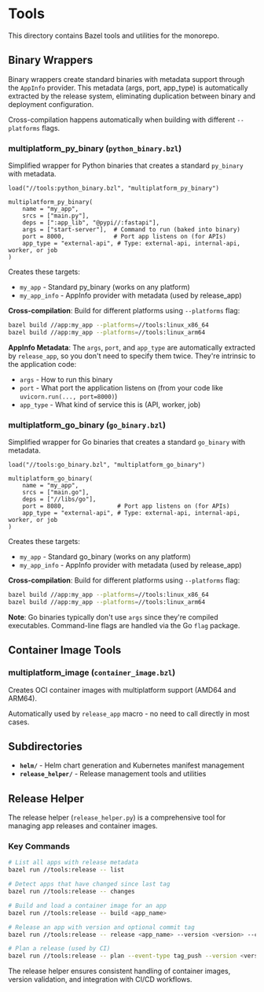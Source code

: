 # Tools

This directory contains Bazel tools and utilities for the monorepo.

## Binary Wrappers

Binary wrappers create standard binaries with metadata support through the `AppInfo` provider. This metadata (args, port, app_type) is automatically extracted by the release system, eliminating duplication between binary and deployment configuration.

Cross-compilation happens automatically when building with different `--platforms` flags.

### multiplatform_py_binary (`python_binary.bzl`)
Simplified wrapper for Python binaries that creates a standard `py_binary` with metadata.

```starlark
load("//tools:python_binary.bzl", "multiplatform_py_binary")

multiplatform_py_binary(
    name = "my_app",
    srcs = ["main.py"],
    deps = [":app_lib", "@pypi//:fastapi"],
    args = ["start-server"],  # Command to run (baked into binary)
    port = 8000,              # Port app listens on (for APIs)
    app_type = "external-api", # Type: external-api, internal-api, worker, or job
)
```

Creates these targets:
- `my_app` - Standard py_binary (works on any platform)
- `my_app_info` - AppInfo provider with metadata (used by release_app)

**Cross-compilation**: Build for different platforms using `--platforms` flag:
```bash
bazel build //app:my_app --platforms=//tools:linux_x86_64
bazel build //app:my_app --platforms=//tools:linux_arm64
```

**AppInfo Metadata**: The `args`, `port`, and `app_type` are automatically extracted by `release_app`, so you don't need to specify them twice. They're intrinsic to the application code:
- `args` - How to run this binary
- `port` - What port the application listens on (from your code like `uvicorn.run(..., port=8000)`)
- `app_type` - What kind of service this is (API, worker, job)

### multiplatform_go_binary (`go_binary.bzl`)
Simplified wrapper for Go binaries that creates a standard `go_binary` with metadata.

```starlark
load("//tools:go_binary.bzl", "multiplatform_go_binary")

multiplatform_go_binary(
    name = "my_app",
    srcs = ["main.go"],
    deps = ["//libs/go"],
    port = 8080,               # Port app listens on (for APIs)
    app_type = "external-api", # Type: external-api, internal-api, worker, or job
)
```

Creates these targets:
- `my_app` - Standard go_binary (works on any platform)
- `my_app_info` - AppInfo provider with metadata (used by release_app)

**Cross-compilation**: Build for different platforms using `--platforms` flag:
```bash
bazel build //app:my_app --platforms=//tools:linux_x86_64
bazel build //app:my_app --platforms=//tools:linux_arm64
```

**Note**: Go binaries typically don't use `args` since they're compiled executables. Command-line flags are handled via the Go `flag` package.

## Container Image Tools

### multiplatform_image (`container_image.bzl`)
Creates OCI container images with multiplatform support (AMD64 and ARM64).

Automatically used by `release_app` macro - no need to call directly in most cases.

## Subdirectories

- **`helm/`** - Helm chart generation and Kubernetes manifest management
- **`release_helper/`** - Release management tools and utilities

## Release Helper

The release helper (`release_helper.py`) is a comprehensive tool for managing app releases and container images.

### Key Commands
```bash
# List all apps with release metadata
bazel run //tools:release -- list

# Detect apps that have changed since last tag
bazel run //tools:release -- changes

# Build and load a container image for an app
bazel run //tools:release -- build <app_name>

# Release an app with version and optional commit tag
bazel run //tools:release -- release <app_name> --version <version> --commit <sha>

# Plan a release (used by CI)
bazel run //tools:release -- plan --event-type tag_push --version <version>
```

The release helper ensures consistent handling of container images, version validation, and integration with CI/CD workflows.

